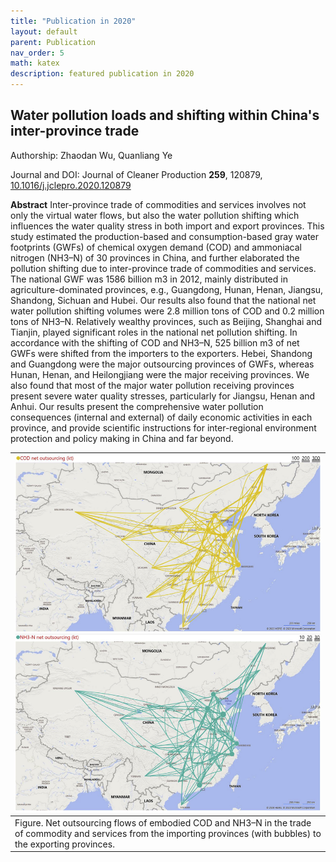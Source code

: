```yaml
---
title: "Publication in 2020"
layout: default
parent: Publication
nav_order: 5
math: katex
description: featured publication in 2020
---
```



## Water pollution loads and shifting within China's inter-province trade

Authorship: Zhaodan Wu, Quanliang Ye

Journal and DOI: Journal of Cleaner Production **259**, 120879, [10.1016/j.jclepro.2020.120879](https://doi.org/10.1016/j.jclepro.2020.120879)

**Abstract** Inter-province trade of commodities and services involves not only the virtual water flows, but also the water pollution shifting which influences the water quality stress in both import and export provinces. This study estimated the production-based and consumption-based gray water footprints (GWFs) of chemical oxygen demand (COD) and ammoniacal nitrogen (NH3–N) of 30 provinces in China, and further elaborated the pollution shifting due to inter-province trade of commodities and services. The national GWF was 1586 billion m3 in 2012, mainly distributed in agriculture-dominated provinces, e.g., Guangdong, Hunan, Henan, Jiangsu, Shandong, Sichuan and Hubei. Our results also found that the national net water pollution shifting volumes were 2.8 million tons of COD and 0.2 million tons of NH3–N. Relatively wealthy provinces, such as Beijing, Shanghai and Tianjin, played significant roles in the national net pollution shifting. In accordance with the shifting of COD and NH3–N, 525 billion m3 of net GWFs were shifted from the importers to the exporters. Hebei, Shandong and Guangdong were the major outsourcing provinces of GWFs, whereas Hunan, Henan, and Heilongjiang were the major receiving provinces. We also found that most of the major water pollution receiving provinces present severe water quality stresses, particularly for Jiangsu, Henan and Anhui. Our results present the comprehensive water pollution consequences (internal and external) of daily economic activities in each province, and provide scientific instructions for inter-regional environment protection and policy making in China and far beyond.

|[![](image/virtual_water_pollution_trade.png)](image/virtual_water_pollution_trade.png)
|:--|
|Figure. Net outsourcing flows of embodied COD and NH3–N in the trade of commodity and services from the importing provinces (with bubbles) to the exporting provinces.|
